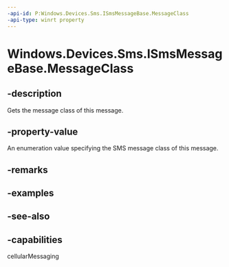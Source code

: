 ----api-id: P:Windows.Devices.Sms.ISmsMessageBase.MessageClass
-api-type: winrt property
---<!-- Property syntaxpublic Windows.Devices.Sms.SmsMessageClass MessageClass { get; }--># Windows.Devices.Sms.ISmsMessageBase.MessageClass## -descriptionGets the message class of this message.## -property-valueAn enumeration value specifying the SMS message class of this message.## -remarks## -examples## -see-also## -capabilitiescellularMessaging